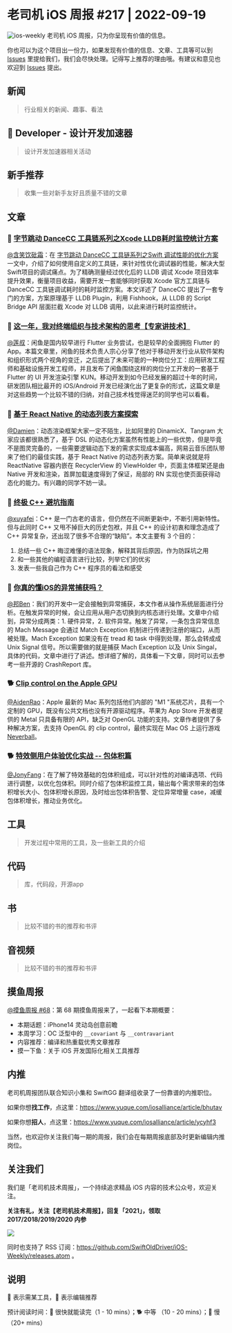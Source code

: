 # 老司机 iOS 周报 #217 | 2022-09-19

![ios-weekly](https://github.com/SwiftOldDriver/iOS-Weekly/blob/master/assets/ios-weekly.png?raw=true)
老司机 iOS 周报，只为你呈现有价值的信息。

你也可以为这个项目出一份力，如果发现有价值的信息、文章、工具等可以到 [Issues](https://github.com/SwiftOldDriver/iOS-Weekly/issues) 里提给我们，我们会尽快处理。记得写上推荐的理由哦。有建议和意见也欢迎到 [Issues](https://github.com/SwiftOldDriver/iOS-Weekly/issues) 提出。

## 新闻

> 行业相关的新闻、趣事、看法

##  Developer - 设计开发加速器

> 设计开发加速器相关活动

## 新手推荐

> 收集一些对新手友好且质量不错的文章

## 文章

### 🐢 [字节跳动 DanceCC 工具链系列之Xcode LLDB耗时监控统计方案](https://mp.weixin.qq.com/s/4DgbZosBit-kTVhYMwRlHw)

[@含笑饮砒霜](https://weibo.com/chinafishnews/)：在 [字节跳动 DanceCC 工具链系列之Swift 调试性能的优化方案](https://blog.csdn.net/YZcoder/article/details/124684083) 一文中，介绍了如何使用自定义的工具链，来针对性优化调试器的性能，解决大型Swift项目的调试痛点。为了精确测量经过优化后的 LLDB 调试 Xcode 项目效率提升效果，衡量项目收益，需要开发一套能够同时获取 Xcode 官方工具链与 DanceCC 工具链调试耗时的耗时监控方案。本文详述了 DanceCC 提出了一套专门的方案，方案原理基于 LLDB Plugin，利用 Fishhook，从 LLDB 的 Script Bridge API 层面拦截 Xcode 对 LLDB 调用，以此来进行耗时监控统计。


### 🐢 [这一年，我对终端组织与技术架构的思考【专家讲技术】](https://mp.weixin.qq.com/s/BGGsuYrlojMfTqfTo71VZg)

[@莲叔](http://aaaron7.github.io/)：闲鱼是国内较早进行 Flutter 业务尝试，也是较早的全面拥抱 Flutter 的 App。本篇文章里，闲鱼的技术负责人宗心分享了他对于移动开发行业从软件架构和组织形式两个视角的变迁，之后提出了未来可能的一种岗位分工：应用研发工程师和基础设施开发工程师，并且发布了闲鱼围绕这样的岗位分工开发的一套基于 Flutter 的 UI 开发渲染引擎 KUN。移动开发到如今已经发展的超过十年的时间，研发团队相比最开的 iOS/Android 开发已经演化出了更复杂的形式，这篇文章是对这些趋势一个比较不错的归纳，对自己技术栈觉得迷茫的同学也可以看看。


### 🐎 [基于 React Native 的动态列表方案探索](https://mp.weixin.qq.com/s/5Oa45FN3SECveu6_N89k2A)

[@Damien](https://github.com/ZengyiMa)：动态渲染框架大家一定不陌生，比如阿里的 DinamicX、Tangram 大家应该都很熟悉了，基于 DSL 的动态化方案虽然有性能上的一些优势，但是毕竟不是图灵完备的，一些需要逻辑动态下发的需求实现成本偏高，网易云音乐团队带来了他们的最佳实践，基于 React Native 的动态列表方案。简单来说就是将 ReactNative 容器内嵌在 RecyclerView 的 ViewHolder 中，页面主体框架还是由 Native 开发和渲染，首屏加载速度得到了保证，局部的 RN 实现也使页面获得动态化的能力。有兴趣的同学不妨一读。

### 🐢 [终极 C++ 避坑指南](https://mp.weixin.qq.com/s/Isr5-FojMTRK36g-Gh2_yQ)

[@xuyafei](http://github.com/xiaofei86)：C++ 是一门古老的语言，但仍然在不间断更新中，不断引用新特性。但与此同时 C++ 又甩不掉巨大的历史包袱，并且 C++ 的设计初衷和理念造成了 C++ 异常复杂，还出现了很多不合理的“缺陷”。本文主要有 3 个目的：
1. 总结一些 C++ 晦涩难懂的语法现象，解释其背后原因，作为防踩坑之用
2. 和一些其他的编程语言进行比较，列举它们的优劣
3. 发表一些我自己作为 C++ 程序员的看法和感受


### 🐢 [你真的懂iOS的异常捕获吗？](https://juejin.cn/post/7142656591139962888#heading-16)

[@邦Ben](https://weibo.com/linwenbang)：我们的开发中一定会接触到异常捕获，本文作者从操作系统层面进行分析。在触发异常的时候，会让应用从用户态切换到内核态进行处理。文章中介绍到，异常分成两类：1. 硬件异常，2. 软件异常。触发了异常，一条包含异常信息的 Mach Message 会通过 Match Exception 机制进行传递到注册的端口，从而被处理。Mach Exception 如果没有在 tread 和 task 中得到处理，那么会转成成 Unix Signal 信号。所以需要做的就是捕获 Mach Exception 以及 Unix Singal，具体的代码，文章中进行了讲述。想详细了解的，具体看一下文章，同时可以去参考一些开源的 CrashReport 库。

### 🐕 [Clip control on the Apple GPU](https://rosenzweig.io/blog/asahi-gpu-part-6.html)

[@AidenRao](https://weibo.com/AidenRao)：Apple 最新的 Mac 系列包括他们内部的 "M1 "系统芯片，具有一个定制的 GPU，既没有公共文档也没有开源驱动程序。苹果为 App Store 开发者提供的 Metal 只具备有限的 API，缺乏对 OpenGL 功能的支持。文章作者提供了多种解决方案，去支持 OpenGL 的 clip control，最终实现在 Mac OS 上运行游戏 [Neverball](https://neverball.org/)。

### 🐕 [特效侧用户体验优化实战 -- 包体积篇](https://mp.weixin.qq.com/s/3ZrRW0iRSBjqs0ix4FWzZA)

[@JonyFang](https://github.com/JonyFang)：在了解了特效基础的包体积组成，可以针对性的对编译选项、代码进行调整，以优化包体积。同时介绍了包体积监控工具，输出每个需求带来的包体积增长大小、包体积增长原因，及时给出包体积告警、定位异常增量 case，减缓包体积增长，推动业务优化。

## 工具

> 开发过程中常用的工具，及一些新工具的介绍

## 代码

> 库，代码段，开源app

## 书

> 比较不错的书的推荐和书评

## 音视频

> 比较不错的书的推荐和书评

## 摸鱼周报

[@摸鱼周报 #68](https://mp.weixin.qq.com/s/YNukagI-VTOsIkhlYM6dEQ)：第 68 期摸鱼周报来了，一起看下本期概要：

* 本期话题：iPhone14 灵动岛创意前瞻
* 本周学习：OC 泛型中的  `__covariant`  与 `__contravariant`
* 内容推荐：编译和热重载优秀文章推荐
* 摸一下鱼：关于 iOS 开发国际化相关工具推荐

## 内推

老司机周报团队联合知识小集和 SwiftGG 翻译组收录了一份靠谱的内推职位。

如果你想**找工作**，点这里：https://www.yuque.com/iosalliance/article/bhutav

如果你想**招人**，点这里：https://www.yuque.com/iosalliance/article/ycyhf3

当然，也欢迎你关注我们每一期的周报，我们会在每期周报底部及时更新编辑内推岗位。

## 关注我们

我们是「老司机技术周报」，一个持续追求精品 iOS 内容的技术公众号，欢迎关注。

**关注有礼，关注【老司机技术周报】，回复「2021」，领取 2017/2018/2019/2020 内参**

![](https://github.com/SwiftOldDriver/iOS-Weekly/blob/master/assets/qrcode_for_wechat.jpg?raw=true)

同时也支持了 RSS 订阅：https://github.com/SwiftOldDriver/iOS-Weekly/releases.atom 。

## 说明

🚧 表示需某工具，🌟 表示编辑推荐

预计阅读时间：🐎 很快就能读完（1 - 10 mins）；🐕 中等 （10 - 20 mins）；🐢 慢（20+ mins）
